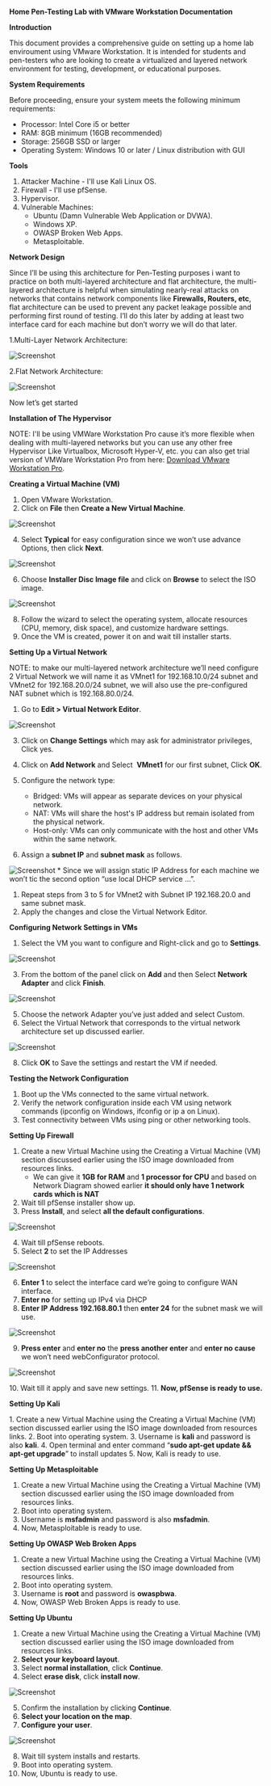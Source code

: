 **Home Pen-Testing Lab with VMware Workstation Documentation**

**Introduction**

This document provides a comprehensive guide on setting up a home lab enviroument using VMware Workstation. It is intended for students and pen-testers who are looking to create a virtualized and layered network environment for testing, development, or educational purposes.

**System Requirements**

Before proceeding, ensure your system meets the following minimum requirements:
- Processor: Intel Core i5 or better
- RAM: 8GB minimum (16GB recommended)
- Storage: 256GB SSD or larger
- Operating System: Windows 10 or later / Linux distribution with GUI

**Tools**

1. Attacker Machine - I'll use Kali Linux OS.
2. Firewall - I'll use pfSense.
3. Hypervisor.
4. Vulnerable Machines:
	* Ubuntu (Damn Vulnerable Web Application or DVWA).
	* Windows XP.
	* OWASP Broken Web Apps.
	* Metasploitable.
 
**Network Design**

Since I’ll be using this architecture for Pen-Testing purposes i  want to practice on both multi-layered architecture and flat architecture, the multi-layered architecture is helpful when simulating nearly-real attacks on networks that contains network components like **Firewalls, Routers, etc**, flat architecture can be used to prevent any packet leakage possible and performing first round of testing.
I’ll do this later by adding at least two interface card for each machine but don’t worry we will do that later.

1.Multi-Layer Network Architecture:

![Screenshot](Pictures/clip_image002.png)

2.Flat Network Architecture:

![Screenshot](Pictures/clip_image004.png)

Now let’s get started

**Installation of The Hypervisor**

NOTE: I'll be using VMWare Workstation Pro cause it’s more flexible when dealing with multi-layered networks but you can use any other free Hypervisor Like Virtualbox, Microsoft Hyper-V, etc.
you can also get trial version of VMWare Workstation Pro from here: [Download VMware Workstation Pro](https://www.vmware.com/products/workstation-pro/workstation-pro-evaluation.html).

**Creating a Virtual Machine (VM)**

1. Open VMware Workstation.
2. Click on **File** then **Create a New Virtual Machine**.

![Screenshot](Pictures/clip_image005.png)

4. Select **Typical** for easy configuration since we won’t use advance Options, then click **Next**.

![Screenshot](Pictures/clip_image006.png)

6. Choose **Installer Disc Image file** and click on **Browse** to select the ISO image.

![Screenshot](Pictures/clip_image007.png)

8. Follow the wizard to select the operating system, allocate resources (CPU, memory, disk space), and customize hardware settings.
9. Once the VM is created, power it on and wait till installer starts.

**Setting Up a Virtual Network**

NOTE: to make our multi-layered network architecture we’ll need configure 2 Virtual Network we will name it as VMnet1 for 192.168.10.0/24 subnet and VMnet2 for 192.168.20.0/24 subnet, we will also use the pre-configured NAT subnet which is 192.168.80.0/24.

1. Go to **Edit > Virtual Network Editor**.

![Screenshot](Pictures/clip_image008.png)

3. Click on **Change Settings** which may ask for administrator privileges, Click yes.
4. Click on **Add Network** and Select  **VMnet1** for our first subnet, Click **OK**.
5. Configure the network type:
	- Bridged: VMs will appear as separate devices on your physical network.
	- NAT: VMs will share the host's IP address but remain isolated from the physical network.
	- Host-only: VMs can only communicate with the host and other VMs within the same network.

6. Assign a **subnet IP** and **subnet mask** as follows.

![Screenshot](Pictures/clip_image009.png)
	* Since we will assign static IP Address for each machine we won’t tic the second option “use local DHCP service …”.
1. Repeat steps from 3 to 5 for VMnet2 with Subnet IP 192.168.20.0 and same subnet mask.
2. Apply the changes and close the Virtual Network Editor.

**Configuring Network Settings in VMs**

1. Select the VM you want to configure and Right-click and go to **Settings**.

![Screenshot](Pictures/clip_image010.png)

3. From the bottom of the panel click on **Add** and then Select **Network Adapter** and click **Finish**.

![Screenshot](Pictures/clip_image012.png)

5. Choose the network Adapter you’ve just added and select Custom.
6. Select the Virtual Network that corresponds to the virtual network architecture set up discussed earlier.

![Screenshot](Pictures/clip_image013.png)

8. Click **OK** to Save the settings and restart the VM if needed.

**Testing the Network Configuration**

1. Boot up the VMs connected to the same virtual network.
2. Verify the network configuration inside each VM using network commands (ipconfig on Windows, ifconfig or ip a on Linux).
3. Test connectivity between VMs using ping or other networking tools.

**Setting Up Firewall**

1. Create a new Virtual Machine using the Creating a Virtual Machine (VM) section discussed earlier using the ISO image downloaded from resources links.
	- We can give it **1GB for RAM** and **1 processor for CPU** and based on Network Diagram showed earlier **it should only have 1 network cards which is NAT**
2. Wait till pfSense installer show up.
3. Press **Install**, and select **all the default configurations**.
   
![Screenshot](Pictures/clip_image015.png)

4. Wait till pfSense reboots.
5. Select **2** to set the IP Addresses

![Screenshot](Pictures/clip_image017.png)

6. **Enter 1** to select the interface card we’re going to configure WAN interface.
7. **Enter no** for setting up IPv4 via DHCP
8. **Enter IP Address 192.168.80.1** then **enter 24** for the subnet mask we will use.
   
![Screenshot](Pictures/clip_image019.png)

9. **Press enter** and **enter no** the **press another enter** and **enter no cause** we won’t need webConfigurator protocol.
    
![Screenshot](Pictures/clip_image021.png)

10. Wait till it apply and save new settings.
11. **Now, pfSense is ready to use.**

**Setting Up Kali**

1. Create a new Virtual Machine using the Creating a Virtual Machine (VM) section discussed earlier using the ISO image downloaded from resources links.
2. Boot into operating system.
3. Username is **kali** and password is also **kali**.
4. Open terminal and enter command “**sudo apt-get update && apt-get upgrade**” to install updates
5. Now, Kali is ready to use.

**Setting Up Metasploitable**

1. Create a new Virtual Machine using the Creating a Virtual Machine (VM) section discussed earlier using the ISO image downloaded from resources links.
2. Boot into operating system.
3. Username is **msfadmin** and password is also **msfadmin**.
4. Now, Metasploitable is ready to use.

**Setting Up OWASP Web Broken Apps**

1. Create a new Virtual Machine using the Creating a Virtual Machine (VM) section discussed earlier using the ISO image downloaded from resources links.
2. Boot into operating system.
3. Username is **root** and password is **owaspbwa**.
4. Now, OWASP Web Broken Apps is ready to use.
   
**Setting Up Ubuntu**

1. Create a new Virtual Machine using the Creating a Virtual Machine (VM) section discussed earlier using the ISO image downloaded from resources links.
2. **Select your keyboard layout**.
3. Select **normal installation**, click **Continue**.
4. Select **erase disk**, click **install now**.
   
![Screenshot](Pictures/clip_image023.jpg)

5. Confirm the installation by clicking **Continue**.
6. **Select your location on the map**.
7. **Configure your user**.
   
![Screenshot](Pictures/clip_image025.jpg)

8. Wait till system installs and restarts.
9. Boot into operating system.
10. Now, Ubuntu is ready to use.
